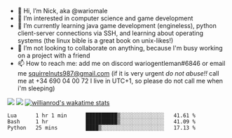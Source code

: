 - 👋 Hi, I’m Nick, aka @wariomale
- 👀 I’m interested in computer science and game development
- 🌱 I’m currently learning java game development (engineless), python client-server connections via SSH, and learning about operating systems (the linux bible is a great book on unix-likes!)
- 💞️ I’m not looking to collaborate on anything, because I'm busy working on a project with a friend
- 📫 How to reach me: add me on discord wariogentleman#6846 or email me squirrelnuts987@gmail.com (if it is very urgent _do not abuse!!_ call me at +34 690 04 00 72 I live in UTC+1, so please do not call me when i'm sleeping)

![](https://github.com/sudosnugg/github-profile-stats/blob/master/generated/overview.svg)
![](https://github.com/sudosnugg/github-profile-stats/blob/master/generated/languages.svg)
[![willianrod's wakatime stats](https://github-readme-stats.vercel.app/api/wakatime?username=wariomale)](https://github.com/anuraghazra/github-readme-stats)
<!--START_SECTION:waka-->
```text
Lua      1 hr 1 min      ██████████▒░░░░░░░░░░░░░░   41.61 % 
Bash     1 hr            ██████████▒░░░░░░░░░░░░░░   41.09 % 
Python   25 mins         ████▒░░░░░░░░░░░░░░░░░░░░   17.13 % 
```
<!--END_SECTION:waka-->
